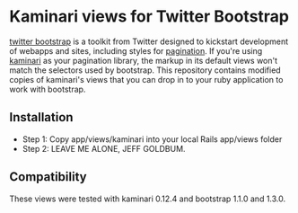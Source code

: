 # Kaminari views for Twitter Bootstrap

[twitter bootstrap](https://github.com/twitter/bootstrap) is a toolkit from Twitter designed to kickstart development of webapps and sites, including styles for [pagination](http://twitter.github.com/bootstrap/#navigation).  If you're using [kaminari](https://github.com/amatsuda/kaminari) as your pagination library, the markup in its default views won't match the selectors used by bootstrap.  This repository contains modified copies of kaminari's views that you can drop in to your ruby application to work with bootstrap.

## Installation
* Step 1: Copy app/views/kaminari into your local Rails app/views folder
* Step 2: LEAVE ME ALONE, JEFF GOLDBUM.

## Compatibility
These views were tested with kaminari 0.12.4 and bootstrap 1.1.0 and 1.3.0.

